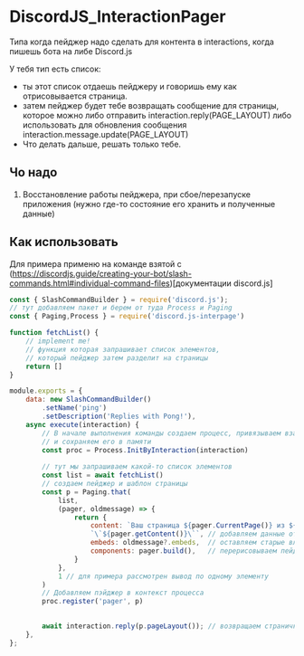 # DiscordJS_InteractionPager
Типа когда пейджер надо сделать для контента в interactions, когда пишешь бота на либе Discord.js

У тебя тип есть список:
- ты этот список отдаешь пейджеру и говоришь ему как отрисовывается страница.
- затем пейджер будет тебе возвращать сообщение для страницы, которое можно либо отправить interaction.reply(PAGE_LAYOUT)
  либо использовать для обновления сообщения interaction.message.update(PAGE_LAYOUT)
- Что делать дальше, решать только тебе.

## Чо надо
1) Восстановление работы пейджера, при сбое/перезапуске приложения (нужно где-то состояние его хранить и полученные данные)

## Как использовать
Для примера применю на команде взятой с (https://discordjs.guide/creating-your-bot/slash-commands.html#individual-command-files)[документации discord.js]

```js
const { SlashCommandBuilder } = require('discord.js');
// тут добавляем пакет и берем от туда Process и Paging
const { Paging,Process } = require('discord.js-interpage')

function fetchList() {
    // implement me!
    // функция которая запрашивает список элементов, 
    // который пейджер затем разделит на страницы
    return []
}

module.exports = {
	data: new SlashCommandBuilder()
		.setName('ping')
		.setDescription('Replies with Pong!'),
	async execute(interaction) {
        // В начале выполнения команды создаем процесс, привязываем взаимодействие к нему 
        // и сохраняем его в памяти
        const proc = Process.InitByInteraction(interaction)
        
        // тут мы запрашиваем какой-то список элементов
        const list = await fetchList()
        // создаем пейджер и шаблон страницы
        const p = Paging.that(
            list, 
            (pager, oldmessage) => {
                return {
                    content: `Ваш страница ${pager.CurrentPage()} из ${pager.LastPage()}\n` +
                    `\`${pager.getContent()}\``, // добавляем данные от пейджера в сообщения
                    embeds: oldmessage?.embeds,  // оставляем старые вложения
                    components: pager.build(),   // перерисовываем пейджер
                }
            }, 
            1 // для примера рассмотрен вывод по одному элементу
        )
        // Добавляем пэйджер в контекст процесса
        proc.register('pager', p)
        

		await interaction.reply(p.pageLayout()); // возвращаем страничку пейджера
	},
};
```